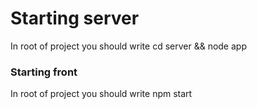 # Starting server

In root of project you should write cd server && node app



### Starting front

In root of project you should write npm start
